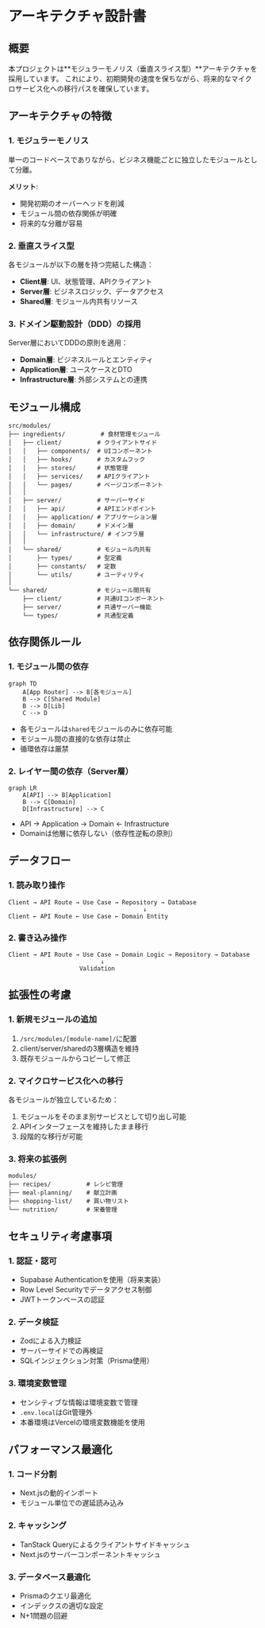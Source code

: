 # アーキテクチャ設計書

## 概要

本プロジェクトは**モジュラーモノリス（垂直スライス型）**アーキテクチャを採用しています。
これにより、初期開発の速度を保ちながら、将来的なマイクロサービス化への移行パスを確保しています。

## アーキテクチャの特徴

### 1. モジュラーモノリス

単一のコードベースでありながら、ビジネス機能ごとに独立したモジュールとして分離。

**メリット**:

- 開発初期のオーバーヘッドを削減
- モジュール間の依存関係が明確
- 将来的な分離が容易

### 2. 垂直スライス型

各モジュールが以下の層を持つ完結した構造：

- **Client層**: UI、状態管理、APIクライアント
- **Server層**: ビジネスロジック、データアクセス
- **Shared層**: モジュール内共有リソース

### 3. ドメイン駆動設計（DDD）の採用

Server層においてDDDの原則を適用：

- **Domain層**: ビジネスルールとエンティティ
- **Application層**: ユースケースとDTO
- **Infrastructure層**: 外部システムとの連携

## モジュール構成

```
src/modules/
├── ingredients/          # 食材管理モジュール
│   ├── client/          # クライアントサイド
│   │   ├── components/  # UIコンポーネント
│   │   ├── hooks/       # カスタムフック
│   │   ├── stores/      # 状態管理
│   │   ├── services/    # APIクライアント
│   │   └── pages/       # ページコンポーネント
│   │
│   ├── server/          # サーバーサイド
│   │   ├── api/         # APIエンドポイント
│   │   ├── application/ # アプリケーション層
│   │   ├── domain/      # ドメイン層
│   │   └── infrastructure/ # インフラ層
│   │
│   └── shared/          # モジュール内共有
│       ├── types/       # 型定義
│       ├── constants/   # 定数
│       └── utils/       # ユーティリティ
│
└── shared/              # モジュール間共有
    ├── client/          # 共通UIコンポーネント
    ├── server/          # 共通サーバー機能
    └── types/           # 共通型定義
```

## 依存関係ルール

### 1. モジュール間の依存

```mermaid
graph TD
    A[App Router] --> B[各モジュール]
    B --> C[Shared Module]
    B --> D[Lib]
    C --> D
```

- 各モジュールは`shared`モジュールのみに依存可能
- モジュール間の直接的な依存は禁止
- 循環依存は厳禁

### 2. レイヤー間の依存（Server層）

```mermaid
graph LR
    A[API] --> B[Application]
    B --> C[Domain]
    D[Infrastructure] --> C
```

- API → Application → Domain ← Infrastructure
- Domainは他層に依存しない（依存性逆転の原則）

## データフロー

### 1. 読み取り操作

```
Client → API Route → Use Case → Repository → Database
                                      ↓
Client ← API Route ← Use Case ← Domain Entity
```

### 2. 書き込み操作

```
Client → API Route → Use Case → Domain Logic → Repository → Database
                          ↓
                    Validation
```

## 拡張性の考慮

### 1. 新規モジュールの追加

1. `/src/modules/[module-name]/`に配置
2. client/server/sharedの3層構造を維持
3. 既存モジュールからコピーして修正

### 2. マイクロサービス化への移行

各モジュールが独立しているため：

1. モジュールをそのまま別サービスとして切り出し可能
2. APIインターフェースを維持したまま移行
3. 段階的な移行が可能

### 3. 将来の拡張例

```
modules/
├── recipes/          # レシピ管理
├── meal-planning/    # 献立計画
├── shopping-list/    # 買い物リスト
└── nutrition/        # 栄養管理
```

## セキュリティ考慮事項

### 1. 認証・認可

- Supabase Authenticationを使用（将来実装）
- Row Level Securityでデータアクセス制御
- JWTトークンベースの認証

### 2. データ検証

- Zodによる入力検証
- サーバーサイドでの再検証
- SQLインジェクション対策（Prisma使用）

### 3. 環境変数管理

- センシティブな情報は環境変数で管理
- `.env.local`はGit管理外
- 本番環境はVercelの環境変数機能を使用

## パフォーマンス最適化

### 1. コード分割

- Next.jsの動的インポート
- モジュール単位での遅延読み込み

### 2. キャッシング

- TanStack Queryによるクライアントサイドキャッシュ
- Next.jsのサーバーコンポーネントキャッシュ

### 3. データベース最適化

- Prismaのクエリ最適化
- インデックスの適切な設定
- N+1問題の回避
